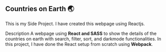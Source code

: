 ## Countries on Earth :earth_asia:

This is my Side Project.
I have created this webpage using Reactjs.

Description
A webpage using **React and SASS** to show the details of the countries on earth with search, filter, sort, and darkmode functionalities.
In this project, I have done the React setup from scratch using **Webpack**.



